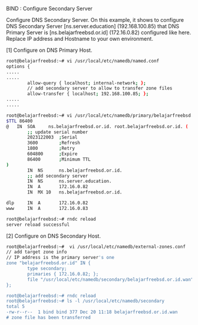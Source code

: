 BIND : Configure Secondary Server

Configure DNS Secondary Server.
On this example, it shows to configure DNS Secondary Server [ns.server.education] (192.168.100.85) that DNS Primary Server is [ns.belajarfreebsd.or.id] (172.16.0.82) configured like here.
Replace IP address and Hostname to your own environment.

[1]	Configure on DNS Primary Host.
```sh
root@belajarfreebsd:~# vi /usr/local/etc/namedb/named.conf
options {
.....
.....
        allow-query { localhost; internal-network; };
        // add secondary server to allow to transfer zone files
        allow-transfer { localhost; 192.168.100.85; };
.....
.....

root@belajarfreebsd:~# vi /usr/local/etc/namedb/primary/belajarfreebsd.or.id.wan
$TTL 86400
@   IN  SOA     ns.belajarfreebsd.or.id. root.belajarfreebsd.or.id. (
        ;; update serial number
        2023122003  ;Serial
        3600        ;Refresh
        1800        ;Retry
        604800      ;Expire
        86400       ;Minimum TTL
)
        IN  NS      ns.belajarfreebsd.or.id.
        ;; add secondary server
        IN  NS      ns.server.education.
        IN  A       172.16.0.82
        IN  MX 10   ns.belajarfreebsd.or.id.

dlp     IN  A       172.16.0.82
www     IN  A       172.16.0.83

root@belajarfreebsd:~# rndc reload
server reload successful
```
[2]	Configure on DNS Secondary Host.
```sh
root@belajarfreebsd:~#  vi /usr/local/etc/namedb/external-zones.conf
// add target zone info
// IP address is the primary server's one
zone "belajarfreebsd.or.id" IN {
        type secondary;
        primaries { 172.16.0.82; };
        file "/usr/local/etc/namedb/secondary/belajarfreebsd.or.id.wan";
};

root@belajarfreebsd:~# rndc reload
root@belajarfreebsd:~# ls -l /usr/local/etc/namedb/secondary
total 5
-rw-r--r--  1 bind bind 377 Dec 20 11:18 belajarfreebsd.or.id.wan
# zone file has been transferred
```